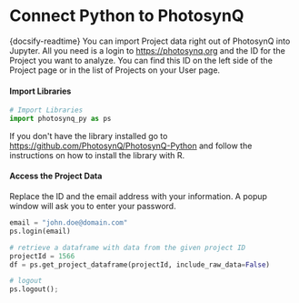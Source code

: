 # Connect Python to PhotosynQ
{docsify-readtime}
You can import Project data right out of PhotosynQ into Jupyter. All you need is a login to <https://photosynq.org> and the ID for the Project you want to analyze. You can find this ID on the left side of the Project page or in the list of Projects on your User page.

#### Import Libraries

```python
# Import Libraries
import photosynq_py as ps
```

If you don't have the library installed go to <https://github.com/PhotosynQ/PhotosynQ-Python> and follow the instructions on how to install the library with R.

#### Access the Project Data

Replace the ID and the email address with your information. A popup window will ask you to enter your password.

```python
email = "john.doe@domain.com"
ps.login(email)

# retrieve a dataframe with data from the given project ID
projectId = 1566
df = ps.get_project_dataframe(projectId, include_raw_data=False)

# logout
ps.logout();
```
